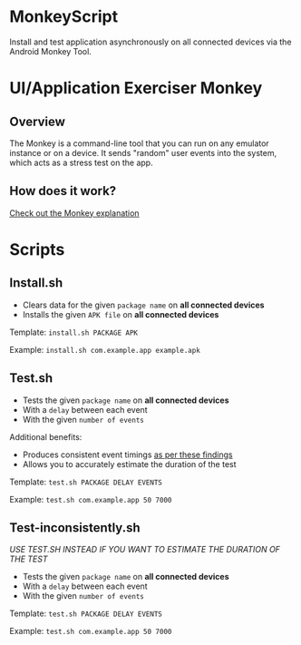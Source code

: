 # MonkeyScript

Install and test application asynchronously on all connected devices via the Android Monkey Tool.

# UI/Application Exerciser Monkey

## Overview

The Monkey is a command-line tool that you can run on any emulator instance or on a device. It sends "random" user events into the system, which acts as a stress test on the app.

## How does it work?

[Check out the Monkey explanation](/scripts/Explanation.md)

# Scripts

## Install.sh

* Clears data for the given `package name` on **all connected devices**
* Installs the given `APK file` on **all connected devices**

Template: `install.sh PACKAGE APK`

Example: `install.sh com.example.app example.apk`

## Test.sh

* Tests the given `package name` on **all connected devices**
* With a `delay` between each event
* With the given `number of events`

Additional benefits:
* Produces consistent event timings [as per these findings](/scripts/Explanation.md)
* Allows you to accurately estimate the duration of the test

Template: `test.sh PACKAGE DELAY EVENTS`

Example: `test.sh com.example.app 50 7000`

## Test-inconsistently.sh

*USE TEST.SH INSTEAD IF YOU WANT TO ESTIMATE THE DURATION OF THE TEST*

* Tests the given `package name` on **all connected devices**
* With a `delay` between each event
* With the given `number of events`

Template: `test.sh PACKAGE DELAY EVENTS`

Example: `test.sh com.example.app 50 7000`
